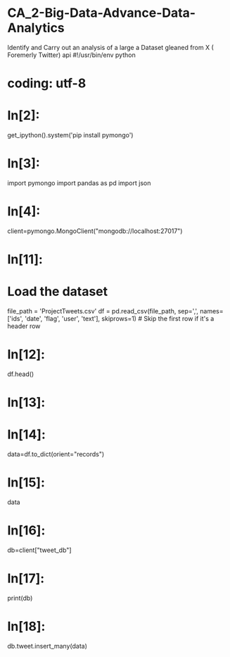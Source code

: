 # CA_2-Big-Data-Advance-Data-Analytics
Identify and Carry out an analysis of a large a Dataset gleaned from X ( Foremerly Twitter) api
#!/usr/bin/env python
# coding: utf-8

# In[2]:


get_ipython().system('pip install pymongo')


# In[3]:


import pymongo
import pandas as pd
import json


# In[4]:


client=pymongo.MongoClient("mongodb://localhost:27017")


# In[11]:


# Load the dataset
file_path = 'ProjectTweets.csv'
df = pd.read_csv(file_path, sep=',', names=['ids', 'date', 'flag', 'user', 'text'], skiprows=1)  # Skip the first row if it's a header row


# In[12]:


df.head()


# In[13]:





# In[14]:


data=df.to_dict(orient="records")


# In[15]:


data


# In[16]:


db=client["tweet_db"]


# In[17]:


print(db)


# In[18]:


db.tweet.insert_many(data)
